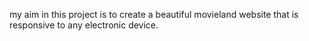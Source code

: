 my aim in this project is to create a beautiful movieland website that is responsive to any electronic device.